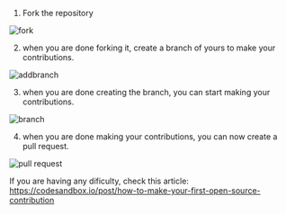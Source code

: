 1. Fork the repository

![fork](https://user-images.githubusercontent.com/37118134/136855175-54c13cd2-a8fd-49f2-a56d-f4c04dfb3e90.jpg)

2. when you are done forking it, create a branch of yours to make your contributions.

![addbranch](https://user-images.githubusercontent.com/37118134/136855318-d1d393e9-d367-42e8-80d7-4e966ed52316.jpg)

3. when you are done creating the branch, you can start making your contributions.

![branch](https://user-images.githubusercontent.com/37118134/136855314-293987c9-9b2c-427f-a7a2-ff92df68a69e.jpg)

4. when you are done making your contributions, you can now create a pull request.

![pull request](https://user-images.githubusercontent.com/53593233/138093480-ab88af7d-703e-41b8-b548-16d17ba3df75.JPG)

If you are having any dificulty, check this article: https://codesandbox.io/post/how-to-make-your-first-open-source-contribution

